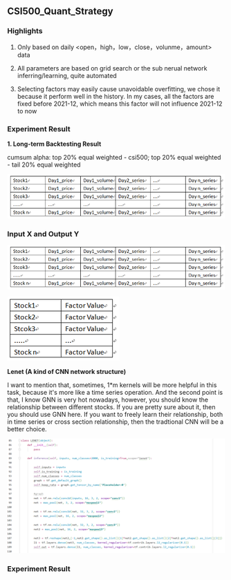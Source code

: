 ## CSI500_Quant_Strategy

### Highlights
1. Only based on daily <open，high，low，close，volunme，amount> data
   
2. All parameters are based on grid search or the sub nerual network inferring/learning, quite automated

3. Selecting factors may easily cause unavoidable overfitting, we chose it because it perform well in the history. In my cases, all the factors are fixed before 2021-12, which means this factor will not influence 2021-12 to now

### Experiment Result

**1. Long-term Backtesting Result**

cumsum alpha: top 20% equal weighted - csi500; top 20% equal weighted - tail 20% equal weighted

![Image text](https://github.com/Neural-Finance/Cross_sample_financial_feature_engineering/blob/master/fig/1.png)




### Input X and Output Y
![Image text](https://github.com/Neural-Finance/Cross_sample_financial_feature_engineering/blob/master/fig/1.png)

![Image text](https://github.com/Neural-Finance/Cross_sample_financial_feature_engineering/blob/master/fig/2.png)

**Lenet (A kind of CNN network structure)**

I want to mention that, sometimes, 1*m kernels will be more helpful in this task, because it's more like a time series operation. And the second point is that, I know GNN is very hot nowadays, however, you should know the relationship between different stocks. If you are pretty sure about it, then you should use GNN here. If you want to freely learn their relationship, both in time series or cross section relationship, then the tradtional CNN will be a better choice.

![Image text](https://github.com/Neural-Finance/Cross_sample_financial_feature_engineering/blob/master/fig/5.png)

### Experiment Result
